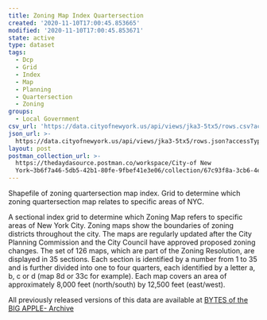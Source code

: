```yaml
---
title: Zoning Map Index Quartersection
created: '2020-11-10T17:00:45.853665'
modified: '2020-11-10T17:00:45.853671'
state: active
type: dataset
tags:
  - Dcp
  - Grid
  - Index
  - Map
  - Planning
  - Quartersection
  - Zoning
groups:
  - Local Government
csv_url: 'https://data.cityofnewyork.us/api/views/jka3-5tx5/rows.csv?accessType=DOWNLOAD'
json_url: >-
  https://data.cityofnewyork.us/api/views/jka3-5tx5/rows.json?accessType=DOWNLOAD
layout: post
postman_collection_url: >-
  https://thedaydasource.postman.co/workspace/City-of New
  York~3b6f7a46-5db5-42b1-80fe-9fbef41e3e06/collection/67c93f8a-3cb6-4e22-a2be-9091a9cc00cd
---
```

Shapefile of zoning quartersection map index. Grid to determine which zoning quartersection map relates to specific areas of NYC.

A sectional index grid to determine which Zoning Map refers to specific areas of New York City. Zoning maps show the boundaries of zoning districts throughout the city. The maps are regularly updated after the City Planning Commission and the City Council have approved proposed zoning changes. The set of 126 maps, which are part of the Zoning Resolution, are displayed in 35 sections. Each section is identified by a number from 1 to 35 and is further divided into one to four quarters, each identified by a letter a, b, c or d (map 8d or 33c for example). Each map covers an area of approximately 8,000 feet (north/south) by 12,500 feet (east/west).

All previously released versions of this data are available at <a href="https://www1.nyc.gov/site/planning/data-maps/open-data/bytes-archive.page?sorts[year]=0">BYTES of the BIG APPLE- Archive</a>
